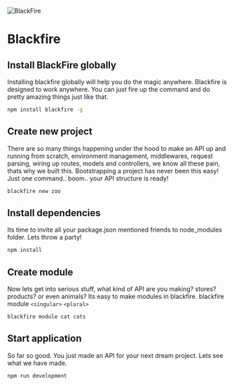 ![BlackFire](https://img.shields.io/npm/v/blackfire.svg)
# Blackfire

## Install BlackFire globally
Installing blackfire globally will help you do the magic anywhere. Blackfire is designed to work anywhere. You can just fire up the command and do pretty amazing things just like that.
```bash
npm install blackfire -g
```

## Create new project
There are so many things happening under the hood to make an API up and running from scratch, environment management, middlewares, request parsing, wiring up routes, models and controllers, we know all these pain, thats why we built this. Bootstrapping a project has never been this easy! Just one command.. boom.. your API structure is ready!
```bash
blackfire new zoo
```

## Install dependencies
Its time to invite all your package.json mentioned friends to node_modules folder. Lets throw a party!
```bash
npm install
```

## Create module
Now lets get into serious stuff, what kind of API are you making? stores? products? or even animals? Its easy to make modules in blackfire. 
blackfire module `<singular>` `<plural>`
```bash
blackfire module cat cats
```

## Start application
So far so good. You just made an API for your next dream project. Lets see what we have made.
```bash
npm run development
```
